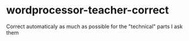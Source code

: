 # wordprocessor-teacher-correct
Correct automaticaly as much as possible for the "technical" parts I ask them

